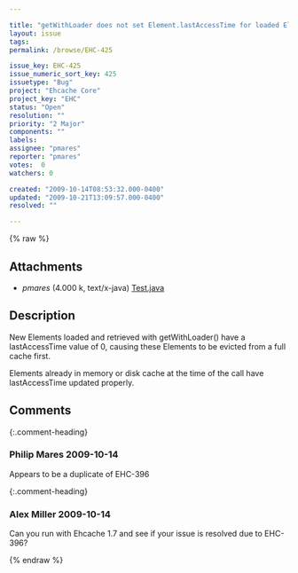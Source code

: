 ```yaml
---

title: "getWithLoader does not set Element.lastAccessTime for loaded Elements"
layout: issue
tags: 
permalink: /browse/EHC-425

issue_key: EHC-425
issue_numeric_sort_key: 425
issuetype: "Bug"
project: "Ehcache Core"
project_key: "EHC"
status: "Open"
resolution: ""
priority: "2 Major"
components: ""
labels: 
assignee: "pmares"
reporter: "pmares"
votes:  0
watchers: 0

created: "2009-10-14T08:53:32.000-0400"
updated: "2009-10-21T13:09:57.000-0400"
resolved: ""

---
```




{% raw %}


## Attachments

* <em>pmares</em> (4.000 k, text/x-java) [Test.java](/attachments/EHC/EHC-425/Test.java)




## Description

<div markdown="1" class="description">

New Elements loaded and retrieved with getWithLoader() have a lastAccessTime value of 0, causing these Elements to be evicted from a full cache first.

Elements already in memory or disk cache at the time of the call have lastAccessTime updated properly.

</div>

## Comments


{:.comment-heading}
### **Philip Mares** <span class="date">2009-10-14</span>

<div markdown="1" class="comment">

Appears to be a duplicate of EHC-396

</div>


{:.comment-heading}
### **Alex Miller** <span class="date">2009-10-14</span>

<div markdown="1" class="comment">

Can you run with Ehcache 1.7 and see if your issue is resolved due to EHC-396?

</div>



{% endraw %}

